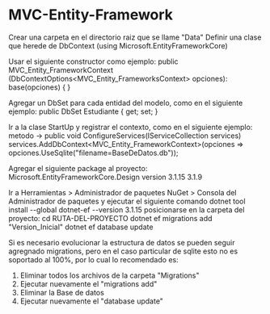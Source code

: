 # MVC-Entity-Framework

Crear una carpeta en el directorio raiz que se llame "Data"
Definir una clase que herede de DbContext (using Microsoft.EntityFrameworkCore)

Usar el siguiente constructor como ejemplo:
public MVC_Entity_FrameworkContext (DbContextOptions<MVC_Entity_FrameworksContext> opciones): base(opciones)
{
}

Agregar un DbSet para cada entidad del modelo, como en el siguiente ejemplo:
public DbSet<Estudiante> Estudiante { get; set; }

Ir a la clase StartUp y registrar el contexto, como en el siguiente ejemplo:
metodo -> public void ConfigureServices(IServiceCollection services)
  services.AddDbContext<MVC_Entity_FrameworkContext>(opciones => opciones.UseSqlite("filename=BaseDeDatos.db"));


Agregar el siguiente package al proyecto: Microsoft.EntityFrameworkCore.Design version 3.1.15 3.1.9

Ir a Herramientas > Administrador de paquetes NuGet > Consola del Administrador de paquetes y ejecutar el siguiente comando
dotnet tool install --global dotnet-ef --version 3.1.15
posicionarse en la carpeta del proyecto: cd RUTA-DEL-PROYECTO
dotnet ef migrations add "Version_Inicial"
dotnet ef database update

Si es necesario evolucionar la estructura de datos se pueden seguir agregnado migrations, pero en el caso particular de sqlite esto no es soportado al 100%, por lo cual
lo recomendado es:
1) Eliminar todos los archivos de la carpeta "Migrations" 
2) Ejecutar nuevamente el "migrations add"
3) Eliminar la Base de datos
4) Ejecutar nuevamente el "database update"
